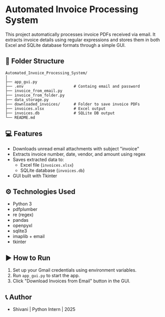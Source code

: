# Automated Invoice Processing System

This project automatically processes invoice PDFs received via email. It extracts invoice details using regular expressions and stores them in both Excel and SQLite database formats through a simple GUI.

## 📁 Folder Structure
```
Automated_Invoice_Processing_System/
│
├── app_gui.py
├── .env                      # Containg email and password
├── invoice_from_email.py
├── invoice_from_folder.py
├── data_storage.py
├── downloaded_invoices/      # Folder to save invoice PDFs
├── invoices.xlsx             # Excel output
├── invoices.db               # SQLite DB output
└── README.md
```

## 💻 Features
- Downloads unread email attachments with subject "invoice"
- Extracts invoice number, date, vendor, and amount using regex
- Saves extracted data to:
  - Excel file (`invoices.xlsx`)
  - SQLite database (`invoices.db`)
- GUI built with Tkinter

## ⚙️ Technologies Used
- Python 3
- pdfplumber
- re (regex)
- pandas
- openpyxl
- sqlite3
- imaplib + email
- tkinter

## ▶️ How to Run
1. Set up your Gmail credentials using environment variables.
2. Run `app_gui.py` to start the app.
3. Click "Download Invoices from Email" button in the GUI.

## 📞 Author
- Shivani | Python Intern | 2025

